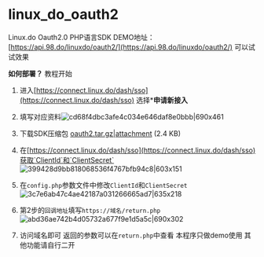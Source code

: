 # linux_do_oauth2
Linux.do Oauth2.0 PHP语言SDK
DEMO地址：[https://api.98.do/linuxdo/oauth2/](https://api.98.do/linuxdo/oauth2/)
可以试试效果

**如何部署？**
教程开始
1. 进入[https://connect.linux.do/dash/sso](https://connect.linux.do/dash/sso) 选择***申请新接入**
2. 填写对应资料![cd68f4dbc3afe4c034e646daf8e0bbb|690x461](upload://fBWCNPpiKuoyElmO45gkSgB4lOs.png)
3. 下载SDK压缩包 [oauth2.tar.gz|attachment](upload://1m6EQFbhw3mFZ7UEWKNmasv5ksK.gz) (2.4 KB)
4. 在[https://connect.linux.do/dash/sso](https://connect.linux.do/dash/sso)获取`ClientId`和`ClientSecret`
![399428d9bb818068536f4767bfb94c8|603x151](upload://9K1RKxTdJuqGbX7Gwc3VsAxOPzi.png)
5. 在`config.php`参数文件中修改`ClientId`和`ClientSecret`
![3c7e6ab47c4ae42187a031266665ad7|635x218](upload://sYys1ZNMNBCEOCi2kY3sutrvSP1.png)

6. 第2步的`回调地址`填写`https://域名/return.php`![abd36ae742b4d05732a677f9e1d5a5c|690x302](upload://ohp1x3laxab4Wd14gySEP4WT3Q3.png)
7. 访问域名即可 返回的参数可以在`return.php`中查看 本程序只做demo使用 其他功能请自行二开
